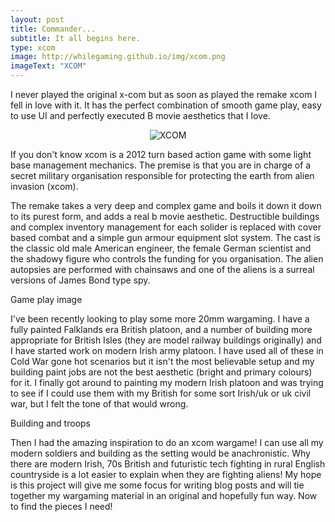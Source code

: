 ```yaml
---
layout: post
title: Commander...
subtitle: It all begins here.
type: xcom
image: http://whilegaming.github.io/img/xcom.png
imageText: "XCOM"
---
```


I never played the original x-com but as soon as played the remake xcom I fell in love with it. It has the perfect combination of smooth game play, easy to use UI and perfectly executed B movie aesthetics that I love.

<p align="center">
  <img src="http://whilegaming.github.io/img/xcom.png" alt="XCOM"/>
</p>


If you don't know xcom is a 2012 turn based action game with some light base management mechanics. The premise is that you are in charge of a secret military organisation responsible for protecting the earth from alien invasion (xcom).

The remake takes a very deep and complex game and boils it down it down to its purest form, and adds a real b movie aesthetic. Destructible buildings and complex inventory management for each solider is replaced with cover based combat and a simple gun armour equipment slot system. The cast is the classic old male American engineer, the female German scientist and the shadowy figure who controls the funding for you organisation. The alien autopsies are performed with chainsaws and one of the aliens is a surreal versions of James Bond type spy.

Game play image

I've been recently looking to play some more 20mm wargaming. I have a fully painted Falklands era British platoon, and a number of building more appropriate for British Isles (they are model railway buildings originally) and I have started work on modern Irish army platoon. I have used all of these in Cold War gone hot scenarios but it isn't the most believable setup and my building paint jobs are not the best aesthetic (bright and primary colours) for it. I finally got around to painting my modern Irish platoon and was trying to see if I could use them with my British for some sort Irish/uk or uk civil war, but I felt the tone of that would wrong.

Building and troops

Then I had the amazing inspiration to do an xcom wargame! I can use all my modern soldiers and building as the setting would be anachronistic. Why there are modern Irish, 70s British and futuristic tech fighting in rural English countryside is a lot easier to explain when they are fighting aliens! My hope is this project will give me some focus for writing blog posts and will tie together my wargaming material in an original and hopefully fun way. Now to find the pieces I need!
